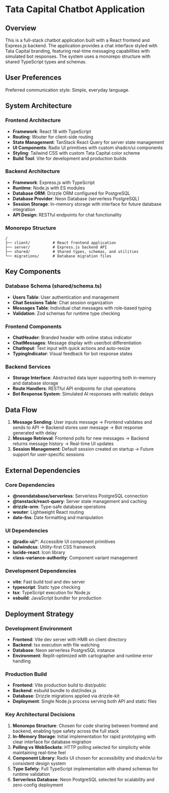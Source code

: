 # Tata Capital Chatbot Application

## Overview

This is a full-stack chatbot application built with a React frontend and Express.js backend. The application provides a chat interface styled with Tata Capital branding, featuring real-time messaging capabilities with simulated bot responses. The system uses a monorepo structure with shared TypeScript types and schemas.

## User Preferences

Preferred communication style: Simple, everyday language.

## System Architecture

### Frontend Architecture
- **Framework**: React 18 with TypeScript
- **Routing**: Wouter for client-side routing
- **State Management**: TanStack React Query for server state management
- **UI Components**: Radix UI primitives with custom shadcn/ui components
- **Styling**: Tailwind CSS with custom Tata Capital color scheme
- **Build Tool**: Vite for development and production builds

### Backend Architecture
- **Framework**: Express.js with TypeScript
- **Runtime**: Node.js with ES modules
- **Database ORM**: Drizzle ORM configured for PostgreSQL
- **Database Provider**: Neon Database (serverless PostgreSQL)
- **Session Storage**: In-memory storage with interface for future database integration
- **API Design**: RESTful endpoints for chat functionality

### Monorepo Structure
```
/
├── client/          # React frontend application
├── server/          # Express.js backend API
├── shared/          # Shared types, schemas, and utilities
└── migrations/      # Database migration files
```

## Key Components

### Database Schema (shared/schema.ts)
- **Users Table**: User authentication and management
- **Chat Sessions Table**: Chat session organization
- **Messages Table**: Individual chat messages with role-based typing
- **Validation**: Zod schemas for runtime type checking

### Frontend Components
- **ChatHeader**: Branded header with online status indicator
- **ChatMessages**: Message display with user/bot differentiation
- **ChatInput**: Text input with quick actions and auto-resize
- **TypingIndicator**: Visual feedback for bot response states

### Backend Services
- **Storage Interface**: Abstracted data layer supporting both in-memory and database storage
- **Route Handlers**: RESTful API endpoints for chat operations
- **Bot Response System**: Simulated AI responses with realistic delays

## Data Flow

1. **Message Sending**: User inputs message → Frontend validates and sends to API → Backend stores user message → Bot response generated with delay
2. **Message Retrieval**: Frontend polls for new messages → Backend returns message history → Real-time UI updates
3. **Session Management**: Default session created on startup → Future support for user-specific sessions

## External Dependencies

### Core Dependencies
- **@neondatabase/serverless**: Serverless PostgreSQL connection
- **@tanstack/react-query**: Server state management and caching
- **drizzle-orm**: Type-safe database operations
- **wouter**: Lightweight React routing
- **date-fns**: Date formatting and manipulation

### UI Dependencies
- **@radix-ui/***: Accessible UI component primitives
- **tailwindcss**: Utility-first CSS framework
- **lucide-react**: Icon library
- **class-variance-authority**: Component variant management

### Development Dependencies
- **vite**: Fast build tool and dev server
- **typescript**: Static type checking
- **tsx**: TypeScript execution for Node.js
- **esbuild**: JavaScript bundler for production

## Deployment Strategy

### Development Environment
- **Frontend**: Vite dev server with HMR on client directory
- **Backend**: tsx execution with file watching
- **Database**: Neon serverless PostgreSQL instance
- **Environment**: Replit-optimized with cartographer and runtime error handling

### Production Build
- **Frontend**: Vite production build to dist/public
- **Backend**: esbuild bundle to dist/index.js
- **Database**: Drizzle migrations applied via drizzle-kit
- **Deployment**: Single Node.js process serving both API and static files

### Key Architectural Decisions

1. **Monorepo Structure**: Chosen for code sharing between frontend and backend, enabling type safety across the full stack
2. **In-Memory Storage**: Initial implementation for rapid prototyping with clear interface for database migration
3. **Polling vs WebSockets**: HTTP polling selected for simplicity while maintaining real-time feel
4. **Component Library**: Radix UI chosen for accessibility and shadcn/ui for consistent design system
5. **Type Safety**: Full TypeScript implementation with shared schemas for runtime validation
6. **Serverless Database**: Neon PostgreSQL selected for scalability and zero-config deployment